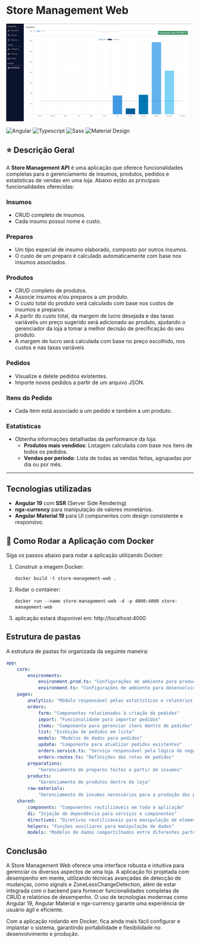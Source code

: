 # Store Management Web

![Imagem da aplicação](./src/app/docs/illustrations/img.png)

![Angular](https://img.shields.io/badge/Angular-DD0031?style=for-the-badge&logo=angular&logoColor=white)
![Typescript](https://img.shields.io/badge/TypeScript-007ACC?style=for-the-badge&logo=typescript&logoColor=white)
![Sass](https://img.shields.io/badge/Sass-CC6699?style=for-the-badge&logo=sass&logoColor=white)
![Material Design](https://img.shields.io/badge/material%20design-757575?style=for-the-badge&logo=material%20design&logoColor=white)
## ⭐ Descrição Geral

A **Store Management API** é uma aplicação que oferece funcionalidades completas para o gerenciamento de insumos,
produtos, pedidos e estatísticas de vendas em uma loja. Abaixo estão as principais funcionalidades oferecidas:

### Insumos

- CRUD completo de insumos.
- Cada insumo possui nome e custo.

### Preparos

- Um tipo especial de insumo elaborado, composto por outros insumos.
- O custo de um preparo é calculado automaticamente com base nos insumos associados.

### Produtos

- CRUD completo de produtos.
- Associe insumos e/ou preparos a um produto.
- O custo total do produto será calculado com base nos custos de insumos e preparos.
- A partir do custo total, da margem de lucro desejada e das taxas variávelis um preço sugerido será adicionado ao
  produto,
  ajudando o gerenciador da loja a tomar a melhor decisão de precificação do seu produto.
- A margem de lucro será calculada com base no preço escolhido, nos custos e nas taxas variáveis

### Pedidos

- Visualize e delete pedidos existentes.
- Importe novos pedidos a partir de um arquivo JSON.

### Itens do Pedido

- Cada item está associado a um pedido e também a um produto.

### Estatísticas

- Obtenha informações detalhadas da performance da loja:
	- **Produtos mais vendidos**: Listagem calculada com base nos itens de todos os pedidos.
	- **Vendas por período**: Lista de todas as vendas feitas, agrupadas por dia ou por mês.

---

## Tecnologias utilizadas

- **Angular 19** com **SSR** (Server Side Rendering)
- **ngx-currency** para manipulação de valores monetários.
- **Angular Material 19** para UI componentes com design consistente e responsivo.

## 🚀 Como Rodar a Aplicação com Docker

Siga os passos abaixo para rodar a aplicação utilizando Docker:

1. Construir a imagem Docker:
    ```shell
    docker build -t store-management-web .
    ```
2. Rodar o container:
    ```shell
    docker run --name store-management-web -d -p 4000:4000 store-management-web
    ```
3. aplicação estará disponível em: http://localhost:4000

## Estrutura de pastas

A estrutura de pastas foi organizada da seguinte maneira:

```yaml
app:
	core:
		environments:
			environment.prod.ts: "Configurações de ambiente para produção"
			environment.ts: "Configurações de ambiente para desenvolvimento"
	pages:
		analytics: "Módulo responsável pelas estatísticas e relatórios da aplicação"
		orders:
			form: "Componentes relacionados à criação de pedidos"
			import: "Funcionalidade para importar pedidos"
			items: "Componente para gerenciar itens dentro de pedidos"
			list: "Exibição de pedidos em lista"
			models: "Modelos de dados para pedidos"
			update: "Componente para atualizar pedidos existentes"
			orders.service.ts: "Serviço responsável pela lógica de negócios de pedidos"
			orders-routes.ts: "Definições das rotas de pedidos"
		preparations:
			"Gerenciamento de preparos feitos a partir de insumos"
		products:
			"Gerenciamento de produtos dentro da loja"
		raw-materials:
			"Gerenciamento de insumos necessários para a produção dos produtos"
	shared:
		components: "Componentes reutilizáveis em toda a aplicação"
		di: "Injeção de dependência para serviços e componentes"
		directives: "Diretivas reutilizáveis para manipulação de elementos DOM"
		helpers: "Funções auxiliares para manipulação de dados"
		models: "Modelos de dados compartilhados entre diferentes partes da aplicação"
```

## Conclusão

A Store Management Web oferece uma interface robusta e intuitiva para gerenciar os diversos aspectos de uma loja. A aplicação foi projetada com desempenho em mente, utilizando técnicas avançadas de detecção de mudanças, como signals e ZoneLessChangeDetection, além de estar integrada com o backend para fornecer funcionalidades completas de CRUD e relatórios de desempenho. O uso de tecnologias modernas como Angular 19, Angular Material e ngx-currency garante uma experiência de usuário ágil e eficiente.

Com a aplicação rodando em Docker, fica ainda mais fácil configurar e implantar o sistema, garantindo portabilidade e flexibilidade no desenvolvimento e produção.
